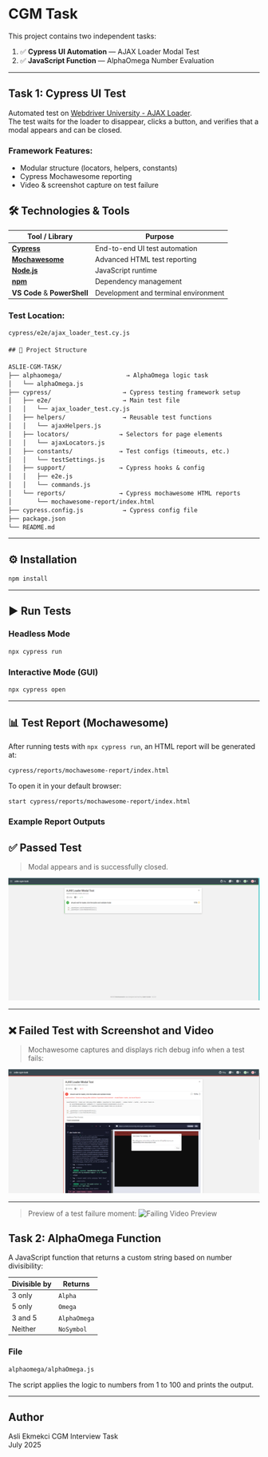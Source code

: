 #  CGM Task

This project contains two independent tasks:

1. ✅ **Cypress UI Automation** — AJAX Loader Modal Test  
2. ✅ **JavaScript Function** — AlphaOmega Number Evaluation

---

## Task 1: Cypress UI Test

Automated test on [Webdriver University - AJAX Loader](https://webdriveruniversity.com/Ajax-Loader/index.html).  
The test waits for the loader to disappear, clicks a button, and verifies that a modal appears and can be closed.

### Framework Features:
- Modular structure (locators, helpers, constants)
- Cypress Mochawesome reporting
- Video & screenshot capture on test failure

## 🛠️ Technologies & Tools

| Tool / Library                | Purpose                                 |
|------------------------------|-----------------------------------------|
| [**Cypress**](https://www.cypress.io/)           | End-to-end UI test automation          |
| [**Mochawesome**](https://www.npmjs.com/package/mochawesome)       | Advanced HTML test reporting           |
| [**Node.js**](https://nodejs.org/)              | JavaScript runtime                     |
| [**npm**](https://www.npmjs.com/)               | Dependency management                  |
| **VS Code** & **PowerShell** | Development and terminal environment   |

### Test Location:

```txt
cypress/e2e/ajax_loader_test.cy.js

## 📁 Project Structure

ASLIE-CGM-TASK/
├── alphaomega/                  → AlphaOmega logic task
│   └── alphaOmega.js
├── cypress/                    → Cypress testing framework setup
│   ├── e2e/                    → Main test file
│   │   └── ajax_loader_test.cy.js
│   ├── helpers/                → Reusable test functions
│   │   └── ajaxHelpers.js
│   ├── locators/              → Selectors for page elements
│   │   └── ajaxLocators.js
│   ├── constants/             → Test configs (timeouts, etc.)
│   │   └── testSettings.js
│   ├── support/               → Cypress hooks & config
│   │   ├── e2e.js
│   │   └── commands.js
│   └── reports/               → Cypress mochawesome HTML reports
│       └── mochawesome-report/index.html
├── cypress.config.js           → Cypress config file
├── package.json
└── README.md
```

---

## ⚙️ Installation

```bash
npm install
```

---

## ▶️ Run Tests

### Headless Mode

```bash
npx cypress run
```

### Interactive Mode (GUI)

```bash
npx cypress open
```

---

## 📊 Test Report (Mochawesome)

After running tests with `npx cypress run`, an HTML report will be generated at:

```txt
cypress/reports/mochawesome-report/index.html
```

To open it in your default browser:

```bash
start cypress/reports/mochawesome-report/index.html
```

### Example Report Outputs

## ✅ Passed Test

> Modal appears and is successfully closed.

![Passing Screenshot](./cypress/assets/pass-screenshot.png)

---

## ❌  Failed Test with Screenshot and Video

> Mochawesome captures and displays rich debug info when a test fails:

![Failing Screenshot](./cypress/assets/fail-screenshot.png)

---

> Preview of a test failure moment:
![Failing Video Preview](./cypress/assets/fail-video-preview.gif)



##  Task 2: AlphaOmega Function

A JavaScript function that returns a custom string based on number divisibility:

| Divisible by | Returns       |
|--------------|----------------|
| 3 only       | `Alpha`       |
| 5 only       | `Omega`       |
| 3 and 5      | `AlphaOmega`  |
| Neither      | `NoSymbol`    |

### File

```txt
alphaomega/alphaOmega.js
```

The script applies the logic to numbers from 1 to 100 and prints the output.

---

## Author

Asli Ekmekci 
CGM Interview Task  
July 2025
